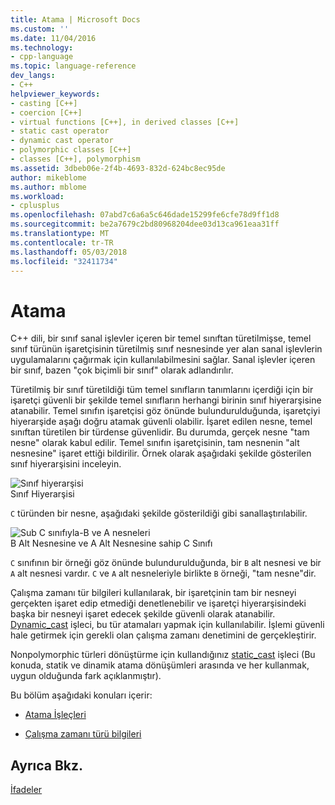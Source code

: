 ```yaml
---
title: Atama | Microsoft Docs
ms.custom: ''
ms.date: 11/04/2016
ms.technology:
- cpp-language
ms.topic: language-reference
dev_langs:
- C++
helpviewer_keywords:
- casting [C++]
- coercion [C++]
- virtual functions [C++], in derived classes [C++]
- static cast operator
- dynamic cast operator
- polymorphic classes [C++]
- classes [C++], polymorphism
ms.assetid: 3dbeb06e-2f4b-4693-832d-624bc8ec95de
author: mikeblome
ms.author: mblome
ms.workload:
- cplusplus
ms.openlocfilehash: 07abd7c6a6a5c646dade15299fe6cfe78d9ff1d8
ms.sourcegitcommit: be2a7679c2bd80968204dee03d13ca961eaa31ff
ms.translationtype: MT
ms.contentlocale: tr-TR
ms.lasthandoff: 05/03/2018
ms.locfileid: "32411734"
---
```

# <a name="casting"></a>Atama
C++ dili, bir sınıf sanal işlevler içeren bir temel sınıftan türetilmişse, temel sınıf türünün işaretçisinin türetilmiş sınıf nesnesinde yer alan sanal işlevlerin uygulamalarını çağırmak için kullanılabilmesini sağlar. Sanal işlevler içeren bir sınıf, bazen "çok biçimli bir sınıf" olarak adlandırılır.  
  
 Türetilmiş bir sınıf türetildiği tüm temel sınıfların tanımlarını içerdiği için bir işaretçi güvenli bir şekilde temel sınıfların herhangi birinin sınıf hiyerarşisine atanabilir. Temel sınıfın işaretçisi göz önünde bulundurulduğunda, işaretçiyi hiyerarşide aşağı doğru atamak güvenli olabilir. İşaret edilen nesne, temel sınıftan türetilen bir türdense güvenlidir. Bu durumda, gerçek nesne "tam nesne" olarak kabul edilir. Temel sınıfın işaretçisinin, tam nesnenin "alt nesnesine" işaret ettiği bildirilir. Örnek olarak aşağıdaki şekilde gösterilen sınıf hiyerarşisini inceleyin.  
  
 ![Sınıf hiyerarşisi](../cpp/media/vc38zz1.gif "vc38ZZ1")  
Sınıf Hiyerarşisi  
  
 `C` türünden bir nesne, aşağıdaki şekilde gösterildiği gibi sanallaştırılabilir.  
  
 ![Sub C sınıfıyla&#45;B ve A nesneleri](../cpp/media/vc38zz2.gif "vc38ZZ2")  
B Alt Nesnesine ve A Alt Nesnesine sahip C Sınıfı  
  
 `C` sınıfının bir örneği göz önünde bulundurulduğunda, bir `B` alt nesnesi ve bir `A` alt nesnesi vardır. `C` ve `A` alt nesneleriyle birlikte `B` örneği, "tam nesne"dir.  
  
 Çalışma zamanı tür bilgileri kullanılarak, bir işaretçinin tam bir nesneyi gerçekten işaret edip etmediği denetlenebilir ve işaretçi hiyerarşisindeki başka bir nesneyi işaret edecek şekilde güvenli olarak atanabilir. [Dynamic_cast](../cpp/dynamic-cast-operator.md) işleci, bu tür atamaları yapmak için kullanılabilir. İşlemi güvenli hale getirmek için gerekli olan çalışma zamanı denetimini de gerçekleştirir.  
  
 Nonpolymorphic türleri dönüştürme için kullandığınız [static_cast](../cpp/static-cast-operator.md) işleci (Bu konuda, statik ve dinamik atama dönüşümleri arasında ve her kullanmak, uygun olduğunda fark açıklanmıştır).  
  
 Bu bölüm aşağıdaki konuları içerir:  
  
-   [Atama İşleçleri](../cpp/casting-operators.md)  
  
-   [Çalışma zamanı türü bilgileri](../cpp/run-time-type-information.md)  
  
## <a name="see-also"></a>Ayrıca Bkz.  
 [İfadeler](../cpp/expressions-cpp.md)